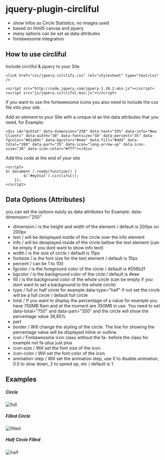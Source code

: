 jquery-plugin-circliful
=======================

- show Infos as Circle Statistics, no images used
- based on html5 canvas and jquery
- many options can be set as data attributes
- fontawesome integration


How to use circliful
--------------------

Include circliful & jquery to your Site

	<link href="css/jquery.circlify.css" rel="stylesheet" type="text/css" />
	
	<script src="http://code.jquery.com/jquery-1.10.2.min.js"></script>
	<script src="js/jquery.circliful.min.js"></script>

If you want to use the fontawesome icons you also need to include the css file into your site.


Add an element to your Site with a unique id an the data attributes that you need, for Example:

	<div id="myStat" data-dimension="250" data-text="35%" data-info="New Clients" data-width="30" data-fontsize="38" data-percent="35" data-fgcolor="#61a9dc" data-bgcolor="#eee" data-fill="#ddd" data-total="200" data-part="35" data-icon="long-arrow-up" data-icon-size="28" data-icon-color="#fff"></div>

Add this code at the end of your site

	<script>
	$( document ).ready(function() {
			$('#myStat').circliful();
	    });
	</script>


Data Options (Attributes)
-------------------------

you can set the options easily as data attributes for Example: data-dimension="250"

* dimension / is the height and width of the element / default is 200px on 200px
* text / will be deisplayed inside of the circle over the info element
* info / will be deisplayed inside of the circle bellow the text element (can be empty if you dont want to show info text)
* width / is the size of circle / default is 15px
* fontsize / is the font size for the text element / default is 15px
* percent / can be 1 to 100
* fgcolor / is the foreground color of the circle / default is #556b2f
* bgcolor / is the background color of the cicle / default is #eee
* fill / is the background color of the whole circle (can be empty if you dont want to set a background to the whole circle)
* type / full or half circle for example data-type="half" if not set the circle will be a full circle / default full circle
* total / If you want to display the percentage of a value for example you have 750MB Ram and at the moment are 350MB in use. You need to set data-total="750" and data-part="350" and the circle will show the percentage value 36,85% 
* part
* border / Will change the styling of the circle. The line for showing the percentage value will be displayed inline or outline.
* icon / Fontawesome icon class without the fa- before the class for example not fa-plus just plus
* icon-size / Will set the font size of the icon.
* icon-color / Will set the font color of the icon.
* animation-step / Will set the animation step, use 0 to disable animation, 0.5 to slow down, 2 to speed up, etc / default is 1


Examples
--------

##### Circle
![full](https://raw.github.com/pguso/jquery-plugin-circliful/master/preview/full-cicle.PNG)

##### Filled Circle
![filled](https://raw.github.com/pguso/jquery-plugin-circliful/master/preview/full-cicle-filled.PNG)

##### Half Circle Filled
![half](https://raw.github.com/pguso/jquery-plugin-circliful/master/preview/half-cicle.PNG)

